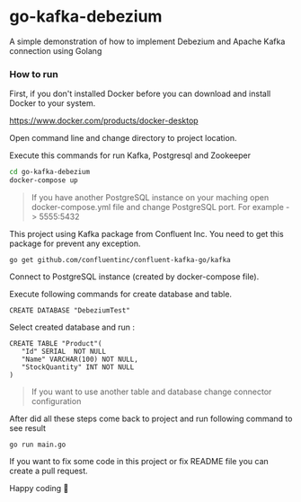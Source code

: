 # go-kafka-debezium
A simple demonstration of how to implement Debezium and Apache Kafka connection using Golang


### How to run

First, if you don't installed Docker before you can download and install Docker to your system.

https://www.docker.com/products/docker-desktop

Open command line and change directory to project location.

Execute this commands for run Kafka, Postgresql and Zookeeper

```sh
cd go-kafka-debezium
docker-compose up
```

> If you have another PostgreSQL instance on your maching open docker-compose.yml file and change PostgreSQL port. For example -> 5555:5432

This project using Kafka package from Confluent Inc. You need to get this package for prevent any exception.

```
go get github.com/confluentinc/confluent-kafka-go/kafka
```

Connect to PostgreSQL instance (created by docker-compose file).

Execute following commands for create database and table. 

```
CREATE DATABASE "DebeziumTest"
```

Select created database and run :

```
CREATE TABLE "Product"(
   "Id" SERIAL  NOT NULL
   "Name" VARCHAR(100) NOT NULL,
   "StockQuantity" INT NOT NULL
)
```

> If you want to use another table and database change connector configuration

After did all these steps come back to project and run following command to see result

```
go run main.go
```


If you want to fix some code in this project or fix README file you can create a pull request.


Happy coding 🚀